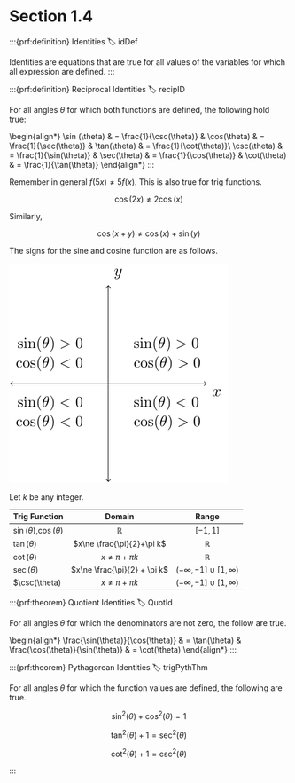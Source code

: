 # Section 1.4

:::{prf:definition} Identities
:label: idDef

Identities are equations that are true for all values of the variables for which all expression are defined.
:::

:::{prf:definition} Reciprocal Identities
:label: recipID

For all angles $\theta$ for which both functions are defined, the following hold true:

\begin{align*}
    \sin (\theta) & = \frac{1}{\csc(\theta)} & \cos(\theta) & = \frac{1}{\sec(\theta)} & \tan(\theta) & = \frac{1}{\cot(\theta)}\\
    \csc(\theta) & = \frac{1}{\sin(\theta)} & \sec(\theta) & = \frac{1}{\cos(\theta)} & \cot(\theta) & = \frac{1}{\tan(\theta)}
\end{align*}
:::

Remember in general $f(5x)\ne 5f(x)$. This is also true for trig functions. 

$$\cos(2x) \ne 2\cos(x)$$

Similarly,

$$\cos(x+y) \ne \cos(x)+\sin(y)$$

The signs for the sine and cosine function are as follows.

!['image of the sign for sine and cosine'](images/signTrigValues.png)

Let $k$ be any integer.

|Trig Function | Domain | Range |
|---|:-:|:-:|
|$\sin(\theta)$,$\cos(\theta)$| $\mathbb{R}$|$[-1,1]$|
|$\tan(\theta)$| $x\ne \frac{\pi}{2}+\pi k$|$\mathbb{R}$|
|$\cot(\theta)$| $x\ne \pi + \pi k$|$\mathbb{R}$|
|$\sec(\theta)$| $x\ne \frac{\pi}{2} + \pi k$|$(-\infty,-1]\cup[1,\infty)$|
|$\csc(\theta)|$x\ne \pi + \pi k$|$(-\infty,-1]\cup[1,\infty)$|


:::{prf:theorem} Quotient Identities
:label: QuotId

For all angles $\theta$ for which the denominators are not zero, the follow are true.

\begin{align*}
    \frac{\sin(\theta)}{\cos(\theta)} & = \tan(\theta) & \frac{\cos(\theta)}{\sin(\theta)} & = \cot(\theta)
\end{align*}
:::

:::{prf:theorem} Pythagorean Identities
:label: trigPythThm

For all angles $\theta$ for which the function values are defined, the following are true.

$$\sin^2(\theta)+\cos^2(\theta) = 1$$

$$\tan^2(\theta)+1=\sec^2(\theta)$$

$$\cot^2(\theta)+1=\csc^2(\theta)$$

:::

